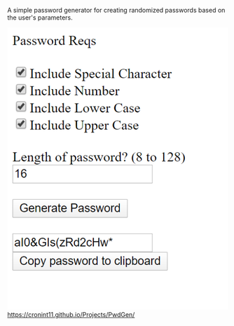 A simple password generator for creating randomized passwords based on the user's parameters.

![screenshot](./screenshot.png)
https://cronint11.github.io/Projects/PwdGen/